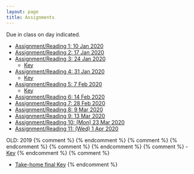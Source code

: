 ```yaml
---
layout: page
title: Assignments
---
```


Due in class on day indicated.

  - [Assignment/Reading 1: 10 Jan 2020](../Assignments/Assignment01/)
  - [Assignment/Reading 2: 17 Jan 2020](../Assignments/Assignment02/)
  - [Assignment/Reading 3: 24 Jan 2020](../Assignments/Assignment03/)
    - [Key](../Assignments/Assignment3Key.html)
  - [Assignment/Reading 4:  31 Jan 2020](../Assignments/Assignment04/)
    - [Key](../Assignments/Assignment4Key.html)
  - [Assignment/Reading 5: 7 Feb 2020](../Assignments/Assignment05/)
    - [Key](../Assignments/Assignment5Key.html)
  - [Assignment/Reading 6: 14 Feb 2020](../Assignments/Assignment06/)
  - [Assignment/Reading 7: 28 Feb 2020](../Assignments/Assignment07/)
  - [Assignment/Reading 8: 9 Mar 2020](../Assignments/Assignment08/)
  - [Assignment/Reading 9: 13 Mar 2020](../Assignments/Assignment09/)
  - [Assignment/Reading 10: (Mon) 23 Mar 2020](../Assignments/Assignment10/)
  - [Assignment/Reading 11: (Wed) 1 Apr 2020](../Assignments/Assignment11/)

OLD: 2019
  {% comment %}
{% endcomment %}
{% comment %}
{% endcomment %}
{% comment %}
{% endcomment %}
{% comment %}
    - [Key](../Assignments/Assignment6Key.html)
{% endcomment %}
{% comment %}
  - [Take-home final Key](../Assignments/TakeHome2019Key.pdf)
{% endcomment %}
